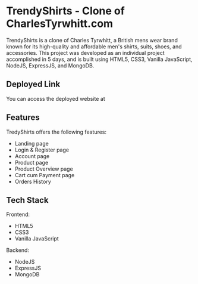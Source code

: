 # TrendyShirts - Clone of CharlesTyrwhitt.com

TrendyShirts is a clone of Charles Tyrwhitt, a British mens wear brand known for its high-quality and affordable men's shirts, suits, shoes, and accessories. This project was developed as an individual project accomplished in 5 days, and is built using HTML5, CSS3, Vanilla JavaScript, NodeJS, ExpressJS, and MongoDB.

## Deployed Link

You can access the deployed website at 

## Features

TredyShirts offers the following features:

- Landing page
- Login & Register page
- Account page
- Product page
- Product Overview page
- Cart cum Payment page
- Orders History

## Tech Stack

Frontend:

- HTML5
- CSS3
- Vanilla JavaScript

Backend:

- NodeJS
- ExpressJS
- MongoDB
